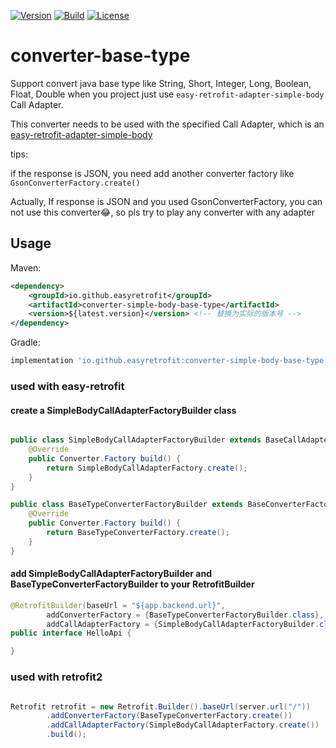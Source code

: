 [![Version](https://img.shields.io/maven-central/v/io.github.easyretrofit/converter-simple-body-base-type?logo=apache-maven&style=flat-square)](https://central.sonatype.com/artifact/io.github.easyretrofit/converter-simple-body-base-type)
[![Build](https://github.com/easyretrofit/converter-simple-body-base-type/actions/workflows/build.yml/badge.svg)](https://github.com/easyretrofit/converter-simple-body-base-type/actions/workflows/build.yml/badge.svg)
[![License](https://img.shields.io/github/license/easyretrofit/converter-simple-body-base-type.svg)](http://www.apache.org/licenses/LICENSE-2.0)


# converter-base-type
Support convert java base type like String, Short, Integer, Long, Boolean, Float, Double when you project just use `easy-retrofit-adapter-simple-body` Call Adapter. 

This converter needs to be used with the specified Call Adapter, which is an [easy-retrofit-adapter-simple-body](https://github.com/easyretrofit/adapter-simple-body/blob/main/README.md)

tips: 

if the response is JSON, you need add another converter factory like `GsonConverterFactory.create()`

Actually, If response is JSON and you used GsonConverterFactory, you can not use this converter😂, so pls try to play any converter with any adapter 

## Usage
Maven:
```xml
<dependency>
    <groupId>io.github.easyretrofit</groupId>
    <artifactId>converter-simple-body-base-type</artifactId>
    <version>${latest.version}</version> <!-- 替换为实际的版本号 -->
</dependency>
```

Gradle:
```groovy
implementation 'io.github.easyretrofit:converter-simple-body-base-type:${latest.version}'
```

### used with easy-retrofit

#### create a SimpleBodyCallAdapterFactoryBuilder class
```java

public class SimpleBodyCallAdapterFactoryBuilder extends BaseCallAdapterFactoryBuilder {
    @Override
    public Converter.Factory build() {
        return SimpleBodyCallAdapterFactory.create();
    }
}

public class BaseTypeConverterFactoryBuilder extends BaseConverterFactoryBuilder {
    @Override
    public Converter.Factory build() {
        return BaseTypeConverterFactory.create();
    }
}

```

#### add SimpleBodyCallAdapterFactoryBuilder and BaseTypeConverterFactoryBuilder to your RetrofitBuilder
```java
@RetrofitBuilder(baseUrl = "${app.backend.url}",
        addConverterFactory = {BaseTypeConverterFactoryBuilder.class},
        addCallAdapterFactory = {SimpleBodyCallAdapterFactoryBuilder.class})
public interface HelloApi {

}
```


### used with retrofit2
```java

Retrofit retrofit = new Retrofit.Builder().baseUrl(server.url("/"))
        .addConverterFactory(BaseTypeConverterFactory.create())
        .addCallAdapterFactory(SimpleBodyCallAdapterFactory.create())
        .build();
```
